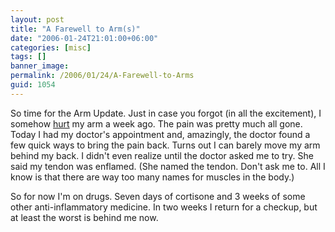 ```yaml
---
layout: post
title: "A Farewell to Arm(s)"
date: "2006-01-24T21:01:00+06:00"
categories: [misc]
tags: []
banner_image: 
permalink: /2006/01/24/A-Farewell-to-Arms
guid: 1054
---
```


So time for the Arm Update. Just in case you forgot (in all the excitement), I somehow <a href="http://ray.camdenfamily.com/index.cfm/2006/1/17/If-I-was-a-horse-they-would-shoot-me">hurt</a> my arm a week ago. The pain was pretty much all gone. Today I had my doctor's appointment and, amazingly, the doctor found a few quick ways to bring the pain back. Turns out I can barely move my arm behind my back. I didn't even realize until the doctor asked me to try. She said my tendon was enflamed. (She named the tendon. Don't ask me to. All I know is that there are way too many names for muscles in the body.) 

So for now I'm on drugs. Seven days of cortisone and 3 weeks of some other anti-inflammatory medicine. In two weeks I return for a checkup, but at least the worst is behind me now.